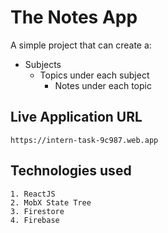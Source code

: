 # The Notes App

A simple project that can create a: 
- Subjects 
    - Topics under each subject 
        - Notes under each topic

## Live Application URL

    https://intern-task-9c987.web.app

## Technologies used

    1. ReactJS
    2. MobX State Tree
    3. Firestore
    4. Firebase
